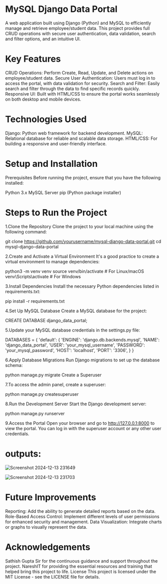 # MySQL Django Data Portal
A web application built using Django (Python) and MySQL to efficiently manage and retrieve employee/student data. This project provides full CRUD operations with secure user authentication, data validation, search and filter options, and an intuitive UI.

# Key Features
CRUD Operations: Perform Create, Read, Update, and Delete actions on employee/student data.
Secure User Authentication: Users must log in to access the portal, with data validation for security.
Search and Filter: Easily search and filter through the data to find specific records quickly.
Responsive UI: Built with HTML/CSS to ensure the portal works seamlessly on both desktop and mobile devices.
# Technologies Used
Django: Python web framework for backend development.
MySQL: Relational database for reliable and scalable data storage.
HTML/CSS: For building a responsive and user-friendly interface.
# Setup and Installation
Prerequisites
Before running the project, ensure that you have the following installed:

Python 3.x
MySQL Server
pip (Python package installer)
# Steps to Run the Project
 1.Clone the Repository
Clone the project to your local machine using the following command:


git clone https://github.com/yourusername/mysql-django-data-portal.git
cd mysql-django-data-portal

 2.Create and Activate a Virtual Environment It's a good practice to create a virtual environment to manage dependencies:


python3 -m venv venv
source venv/bin/activate  # For Linux/macOS
venv\Scripts\activate     # For Windows

 3.Install Dependencies
Install the necessary Python dependencies listed in requirements.txt:


pip install -r requirements.txt

 4.Set Up MySQL Database Create a MySQL database for the project:


CREATE DATABASE django_data_portal;

 5.Update your MySQL database credentials in the settings.py file:


DATABASES = {
    'default': {
        'ENGINE': 'django.db.backends.mysql',
        'NAME': 'django_data_portal',
        'USER': 'your_mysql_username',
        'PASSWORD': 'your_mysql_password',
        'HOST': 'localhost',
        'PORT': '3306',
    }
}

 6.Apply Database Migrations Run Django migrations to set up the database schema:


python manage.py migrate
Create a Superuser

 7.To access the admin panel, create a superuser:


python manage.py createsuperuser

 8.Run the Development Server
Start the Django development server:

python manage.py runserver

 9.Access the Portal
Open your browser and go to http://127.0.0.1:8000 to view the portal. You can log in with the superuser account or any other user credentials.

# outputs:

![Screenshot 2024-12-13 231649](https://github.com/user-attachments/assets/b57c909e-844a-4774-adbf-8eda822635a0)


![Screenshot 2024-12-13 231703](https://github.com/user-attachments/assets/5fb00c93-0186-4f1f-b2f8-86b04e80debb)



# Future Improvements
Reporting: Add the ability to generate detailed reports based on the data.
Role-Based Access Control: Implement different levels of user permissions for enhanced security and management.
Data Visualization: Integrate charts or graphs to visually represent the data.
# Acknowledgements
Sathish Gupta Sir for the continuous guidance and support throughout the project.
NareshIT for providing the essential resources and training that helped bring this project to life.
License
This project is licensed under the MIT License - see the LICENSE file for details.


